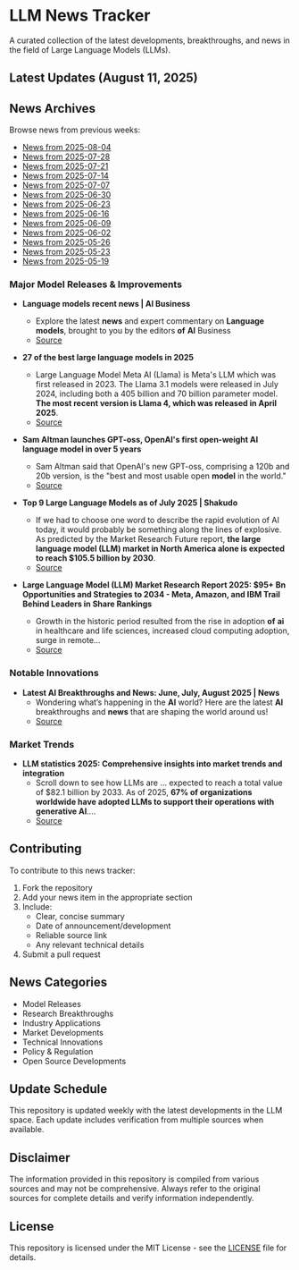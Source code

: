 # LLM News Tracker

A curated collection of the latest developments, breakthroughs, and news in the field of Large Language Models (LLMs).

## Latest Updates (August 11, 2025)


## News Archives

Browse news from previous weeks:

- [News from 2025-08-04](archives/news_2025-08-04.md)
- [News from 2025-07-28](archives/news_2025-07-28.md)
- [News from 2025-07-21](archives/news_2025-07-21.md)
- [News from 2025-07-14](archives/news_2025-07-14.md)
- [News from 2025-07-07](archives/news_2025-07-07.md)
- [News from 2025-06-30](archives/news_2025-06-30.md)
- [News from 2025-06-23](archives/news_2025-06-23.md)
- [News from 2025-06-16](archives/news_2025-06-16.md)
- [News from 2025-06-09](archives/news_2025-06-09.md)
- [News from 2025-06-02](archives/news_2025-06-02.md)
- [News from 2025-05-26](archives/news_2025-05-26.md)
- [News from 2025-05-23](archives/news_2025-05-23.md)
- [News from 2025-05-19](archives/news_2025-05-19.md)

### Major Model Releases & Improvements

- **Language models recent news | AI Business**
  - Explore the latest <strong>news</strong> and expert commentary on <strong>Language</strong> <strong>models</strong>, brought to you by the editors <strong>of</strong> <strong>AI</strong> Business
  - [Source](https://aibusiness.com/nlp/language-models)

- **27 of the best large language models in 2025**
  - Large Language Model Meta AI (Llama) is Meta&#x27;s LLM which was first released in 2023. The Llama 3.1 models were released in July 2024, including both a 405 billion and 70 billion parameter model. <strong>The most recent version is Llama 4, which was released in April 2025</strong>.
  - [Source](https://www.techtarget.com/whatis/feature/12-of-the-best-large-language-models)

- **Sam Altman launches GPT-oss, OpenAI's first open-weight AI language model in over 5 years**
  - Sam Altman said that OpenAI&#x27;s new GPT-oss, comprising a 120b and 20b version, is the &quot;best and most usable open <strong>model</strong> in the world.&quot;
  - [Source](https://www.businessinsider.com/openai-gpt-oss-open-weight-llm-ai-model-2025-8)

- **Top 9 Large Language Models as of July 2025 | Shakudo**
  - If we had to choose one word to describe the rapid evolution of AI today, it would probably be something along the lines of explosive. As predicted by the Market Research Future report, <strong>the large language model (LLM) market in North America alone is expected to reach $105.5 billion by 2030</strong>.
  - [Source](https://www.shakudo.io/blog/top-9-large-language-models)

- **Large Language Model (LLM) Market Research Report 2025: $95+ Bn Opportunities and Strategies to 2034 - Meta, Amazon, and IBM Trail Behind Leaders in Share Rankings**
  - Growth in the historic period resulted from the rise in adoption <strong>of</strong> <strong>ai</strong> in healthcare and life sciences, increased cloud computing adoption, surge in remote...
  - [Source](https://www.globenewswire.com/news-release/2025/06/03/3092958/28124/en/Large-Language-Model-LLM-Market-Research-Report-2025-95-Bn-Opportunities-and-Strategies-to-2034-Meta-Amazon-and-IBM-Trail-Behind-Leaders-in-Share-Rankings.html)

### Notable Innovations

- **Latest AI Breakthroughs and News: June, July, August 2025 | News**
  - Wondering what’s happening in the <strong>AI</strong> world? Here are the latest <strong>AI</strong> breakthroughs and <strong>news</strong> that are shaping the world around us!
  - [Source](https://www.crescendo.ai/news/latest-ai-news-and-updates)

### Market Trends

- **LLM statistics 2025: Comprehensive insights into market trends and integration**
  - Scroll down to see how LLMs are ... expected to reach a total value of $82.1 billion by 2033. As of 2025, <strong>67% of organizations worldwide have adopted LLMs to support their operations with generative AI</strong>....
  - [Source](https://www.hostinger.com/tutorials/llm-statistics)

## Contributing

To contribute to this news tracker:

1. Fork the repository
2. Add your news item in the appropriate section
3. Include:
   - Clear, concise summary
   - Date of announcement/development
   - Reliable source link
   - Any relevant technical details
4. Submit a pull request

## News Categories

- Model Releases
- Research Breakthroughs
- Industry Applications
- Market Developments
- Technical Innovations
- Policy & Regulation
- Open Source Developments

## Update Schedule

This repository is updated weekly with the latest developments in the LLM space. Each update includes verification from multiple sources when available.

## Disclaimer

The information provided in this repository is compiled from various sources and may not be comprehensive. Always refer to the original sources for complete details and verify information independently.

## License

This repository is licensed under the MIT License - see the [LICENSE](LICENSE) file for details.
